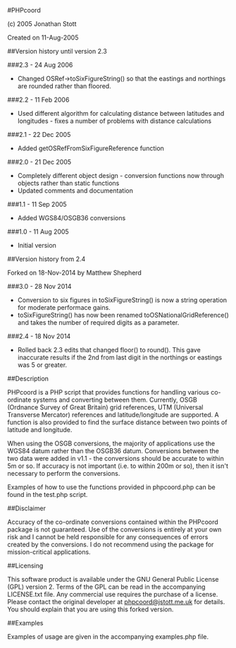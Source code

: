 #PHPcoord
 
(c) 2005 Jonathan Stott
 
Created on 11-Aug-2005

##Version history until version 2.3
 
###2.3 - 24 Aug 2006

- Changed OSRef->toSixFigureString() so that the eastings and northings are rounded rather than floored.

###2.2 - 11 Feb 2006

- Used different algorithm for calculating distance between latitudes and longitudes - fixes a number of problems with distance calculations

###2.1 - 22 Dec 2005

- Added getOSRefFromSixFigureReference function

###2.0 - 21 Dec 2005

- Completely different object design - conversion functions now through objects rather than static functions
- Updated comments and documentation

###1.1 - 11 Sep 2005

- Added WGS84/OSGB36 conversions

###1.0 - 11 Aug 2005

- Initial version

##Version history from 2.4

Forked on 18-Nov-2014 by Matthew Shepherd

###3.0 - 28 Nov 2014
- Conversion to six figures in toSixFigureString() is now a string operation for moderate performace gains.
- toSixFigureString() has now been renamed toOSNationalGridReference() and takes the number of required digits as a parameter.

###2.4 - 18 Nov 2014

- Rolled back 2.3 edits that changed floor() to round(). This gave inaccurate results if the 2nd from last digit in the northings or eastings was 5 or greater.

##Description

PHPcoord is a PHP script that provides functions for handling various
co-ordinate systems and converting between them. Currently, OSGB (Ordnance
Survey of Great Britain) grid references, UTM (Universal Transverse
Mercator) references and latitude/longitude are supported. A function is 
also provided to find the surface distance between two points of latitude
and longitude.

When using the OSGB conversions, the majority of applications use the
WGS84 datum rather than the OSGB36 datum. Conversions between the two
data were added in v1.1 - the conversions should be accurate to within
5m or so. If accuracy is not important (i.e. to within 200m or so),
then it isn't necessary to perform the conversions.

Examples of how to use the functions provided in phpcoord.php can be
found in the test.php script.

##Disclaimer

Accuracy of the co-ordinate conversions contained within the PHPcoord
package is not guaranteed. Use of the conversions is entirely at your
own risk and I cannot be held responsible for any consequences of
errors created by the conversions. I do not recommend using the package
for mission-critical applications.


##Licensing

This software product is available under the GNU General Public License
(GPL) version 2. Terms of the GPL can be read in the accompanying
LICENSE.txt file. Any commercial use requires the purchase of a license.
Please contact the original developer at phpcoord@jstott.me.uk for details.
You should explain that you are using this forked version.

##Examples

Examples of usage are given in the accompanying examples.php file.

